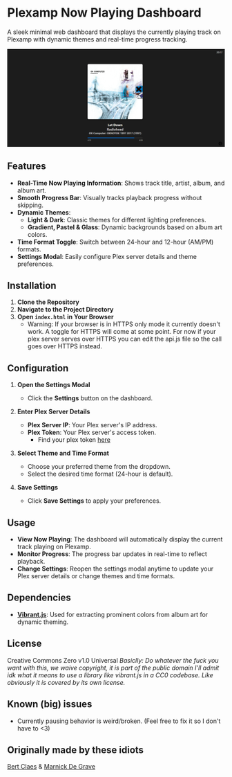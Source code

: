 # Plexamp Now Playing Dashboard

A sleek minimal web dashboard that displays the currently playing track on Plexamp with dynamic themes and real-time progress tracking.

![Alt text](Screenshot%202024-09-29%20201734.png)


## Features

- **Real-Time Now Playing Information**: Shows track title, artist, album, and album art.
- **Smooth Progress Bar**: Visually tracks playback progress without skipping.
- **Dynamic Themes**:
  - **Light & Dark**: Classic themes for different lighting preferences.
  - **Gradient, Pastel & Glass**: Dynamic backgrounds based on album art colors.
- **Time Format Toggle**: Switch between 24-hour and 12-hour (AM/PM) formats.
- **Settings Modal**: Easily configure Plex server details and theme preferences.

## Installation

1. **Clone the Repository**
2. **Navigate to the Project Directory**
3. **Open `index.html` in Your Browser**
   - Warning: If your browser is in HTTPS only mode it currently doesn't work. A toggle for HTTPS will come at some point. For now if your plex server serves over HTTPS you can edit the api.js file so the call goes over HTTPS instead.

## Configuration

1. **Open the Settings Modal**
   - Click the **Settings** button on the dashboard.

2. **Enter Plex Server Details**
   - **Plex Server IP**: Your Plex server's IP address.
   - **Plex Token**: Your Plex server's access token.
     - Find your plex token [here](https://support.plex.tv/articles/204059436-finding-an-authentication-token-x-plex-token/)

3. **Select Theme and Time Format**
   - Choose your preferred theme from the dropdown.
   - Select the desired time format (24-hour is default).

4. **Save Settings**
   - Click **Save Settings** to apply your preferences.

## Usage

- **View Now Playing**: The dashboard will automatically display the current track playing on Plexamp.
- **Monitor Progress**: The progress bar updates in real-time to reflect playback.
- **Change Settings**: Reopen the settings modal anytime to update your Plex server details or change themes and time formats.

## Dependencies

- **[Vibrant.js](https://github.com/Vibrant-Colors/node-vibrant)**: Used for extracting prominent colors from album art for dynamic theming.

## License

Creative Commons Zero v1.0 Universal
_Basiclly: Do whatever the fuck you want with this, we waive copyright, it is part of the public domain_
_I'll admit idk what it means to use a library like vibrant.js in a CC0 codebase. Like obviously it is covered by its own license._

## Known (big) issues
- Currently pausing behavior is weird/broken. (Feel free to fix it so I don't have to <3)

## Originally made by these idiots
[Bert Claes](https://github.com/claesbert/) & [Marnick De Grave](https://github.com/protobear)
